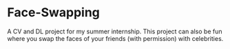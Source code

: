 # Face-Swapping
A CV and DL project for my summer internship. This project can also be fun where you swap the faces of your friends (with permission) with celebrities.
